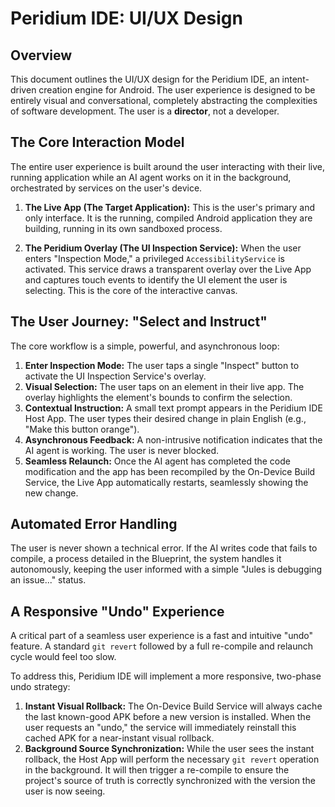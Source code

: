 # Peridium IDE: UI/UX Design

## Overview
This document outlines the UI/UX design for the Peridium IDE, an intent-driven creation engine for Android. The user experience is designed to be entirely visual and conversational, completely abstracting the complexities of software development. The user is a **director**, not a developer.

## The Core Interaction Model
The entire user experience is built around the user interacting with their live, running application while an AI agent works on it in the background, orchestrated by services on the user's device.

1.  **The Live App (The Target Application):** This is the user's primary and only interface. It is the running, compiled Android application they are building, running in its own sandboxed process.

2.  **The Peridium Overlay (The UI Inspection Service):** When the user enters "Inspection Mode," a privileged `AccessibilityService` is activated. This service draws a transparent overlay over the Live App and captures touch events to identify the UI element the user is selecting. This is the core of the interactive canvas.

## The User Journey: "Select and Instruct"
The core workflow is a simple, powerful, and asynchronous loop:

1.  **Enter Inspection Mode:** The user taps a single "Inspect" button to activate the UI Inspection Service's overlay.
2.  **Visual Selection:** The user taps on an element in their live app. The overlay highlights the element's bounds to confirm the selection.
3.  **Contextual Instruction:** A small text prompt appears in the Peridium IDE Host App. The user types their desired change in plain English (e.g., "Make this button orange").
4.  **Asynchronous Feedback:** A non-intrusive notification indicates that the AI agent is working. The user is never blocked.
5.  **Seamless Relaunch:** Once the AI agent has completed the code modification and the app has been recompiled by the On-Device Build Service, the Live App automatically restarts, seamlessly showing the new change.

## Automated Error Handling
The user is never shown a technical error. If the AI writes code that fails to compile, a process detailed in the Blueprint, the system handles it autonomously, keeping the user informed with a simple "Jules is debugging an issue..." status.

## A Responsive "Undo" Experience
A critical part of a seamless user experience is a fast and intuitive "undo" feature. A standard `git revert` followed by a full re-compile and relaunch cycle would feel too slow.

To address this, Peridium IDE will implement a more responsive, two-phase undo strategy:

1.  **Instant Visual Rollback:** The On-Device Build Service will always cache the last known-good APK before a new version is installed. When the user requests an "undo," the service will immediately reinstall this cached APK for a near-instant visual rollback.
2.  **Background Source Synchronization:** While the user sees the instant rollback, the Host App will perform the necessary `git revert` operation in the background. It will then trigger a re-compile to ensure the project's source of truth is correctly synchronized with the version the user is now seeing.
